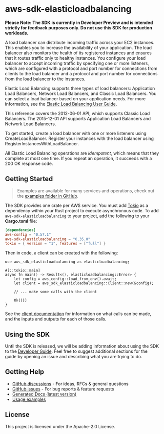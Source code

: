 # aws-sdk-elasticloadbalancing

**Please Note: The SDK is currently in Developer Preview and is intended strictly for
feedback purposes only. Do not use this SDK for production workloads.**

A load balancer can distribute incoming traffic across your EC2 instances. This enables you to increase the availability of your application. The load balancer also monitors the health of its registered instances and ensures that it routes traffic only to healthy instances. You configure your load balancer to accept incoming traffic by specifying one or more listeners, which are configured with a protocol and port number for connections from clients to the load balancer and a protocol and port number for connections from the load balancer to the instances.

Elastic Load Balancing supports three types of load balancers: Application Load Balancers, Network Load Balancers, and Classic Load Balancers. You can select a load balancer based on your application needs. For more information, see the [Elastic Load Balancing User Guide](https://docs.aws.amazon.com/elasticloadbalancing/latest/userguide/).

This reference covers the 2012-06-01 API, which supports Classic Load Balancers. The 2015-12-01 API supports Application Load Balancers and Network Load Balancers.

To get started, create a load balancer with one or more listeners using CreateLoadBalancer. Register your instances with the load balancer using RegisterInstancesWithLoadBalancer.

All Elastic Load Balancing operations are _idempotent_, which means that they complete at most one time. If you repeat an operation, it succeeds with a 200 OK response code.

## Getting Started

> Examples are available for many services and operations, check out the
> [examples folder in GitHub](https://github.com/awslabs/aws-sdk-rust/tree/main/examples).

The SDK provides one crate per AWS service. You must add [Tokio](https://crates.io/crates/tokio)
as a dependency within your Rust project to execute asynchronous code. To add `aws-sdk-elasticloadbalancing` to
your project, add the following to your **Cargo.toml** file:

```toml
[dependencies]
aws-config = "0.57.1"
aws-sdk-elasticloadbalancing = "0.35.0"
tokio = { version = "1", features = ["full"] }
```

Then in code, a client can be created with the following:

```rust,no_run
use aws_sdk_elasticloadbalancing as elasticloadbalancing;

#[::tokio::main]
async fn main() -> Result<(), elasticloadbalancing::Error> {
    let config = aws_config::load_from_env().await;
    let client = aws_sdk_elasticloadbalancing::Client::new(&config);

    // ... make some calls with the client

    Ok(())
}
```

See the [client documentation](https://docs.rs/aws-sdk-elasticloadbalancing/latest/aws_sdk_elasticloadbalancing/client/struct.Client.html)
for information on what calls can be made, and the inputs and outputs for each of those calls.

## Using the SDK

Until the SDK is released, we will be adding information about using the SDK to the
[Developer Guide](https://docs.aws.amazon.com/sdk-for-rust/latest/dg/welcome.html). Feel free to suggest
additional sections for the guide by opening an issue and describing what you are trying to do.

## Getting Help

* [GitHub discussions](https://github.com/awslabs/aws-sdk-rust/discussions) - For ideas, RFCs & general questions
* [GitHub issues](https://github.com/awslabs/aws-sdk-rust/issues/new/choose) - For bug reports & feature requests
* [Generated Docs (latest version)](https://awslabs.github.io/aws-sdk-rust/)
* [Usage examples](https://github.com/awslabs/aws-sdk-rust/tree/main/examples)

## License

This project is licensed under the Apache-2.0 License.

